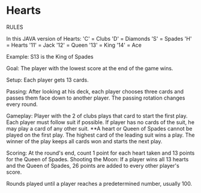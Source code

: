 Hearts
======

RULES

In this JAVA version of Hearts:
	'C' = Clubs
	'D' = Diamonds
	'S' = Spades
	'H' = Hearts
	'11' = Jack
	'12' = Queen
	'13' = King
	'14' = Ace

Example: S13 is the King of Spades


Goal:
The player with the lowest score at the end of the game wins.

Setup:
Each player gets 13 cards.

Passing:
After looking at his deck, each player chooses three cards
	and passes them face down to another player.
The passing rotation changes every round.

Gameplay:
Player with the 2 of clubs plays that card to start the first play.
Each player must follow suit if possible.
If player has no cards of the suit, he may play a card of any other suit.
	**A heart or Queen of Spades cannot be played on the first play.
The highest card of the leading suit wins a play.
The winner of the play keeps all cards won and starts the next play.

Scoring:
At the round's end, count 1 point for each heart taken
	and 13 points for the Queen of Spades.
Shooting the Moon: If a player wins all 13 hearts and the Queen of Spades,
	26 points are added to every other player's score.

Rounds played until a player reaches a predetermined number, usually 100.

